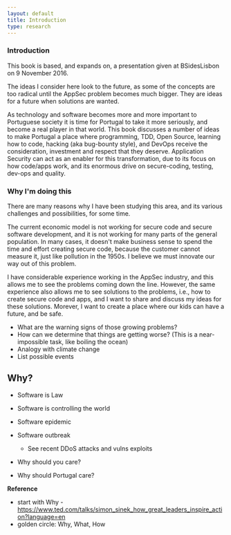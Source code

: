 ```yaml
---
layout: default
title: Introduction
type: research
---
```


### Introduction

This book is based, and expands on, a presentation given at BSidesLisbon on 9 November 2016.

The ideas I consider here look to the future, as some of the concepts are too radical until the AppSec problem becomes much bigger. They are ideas for a future when solutions are wanted.  

As technology and software becomes more and more important to Portuguese society it is time for Portugal to take it more seriously, and become a real player in that world. This book discusses a number of ideas to make Portugal a place where programming, TDD, Open Source, learning how to code, hacking (aka bug-bounty style), and DevOps receive the consideration, investment and respect that they deserve. Application Security can act as an enabler for this transformation, due to its focus on how code/apps work, and its enormous drive on secure-coding, testing, dev-ops and quality.

### Why I'm doing this

There are many reasons why I have been studying this area, and its various challenges and possibilities, for some time. 

The current economic model is not working for secure code and secure software development, and it is not working for many parts of the general population. In many cases, it doesn't make business sense to spend the time and effort creating secure code, because the customer cannot measure it, just like pollution in the 1950s. I believe we must innovate our way out of this problem.

I have considerable experience working in the AppSec industry, and this allows me to see the problems coming down the line. However, the same experience also allows me to see solutions to the problems, i.e., how to create secure code and apps, and I want to share and discuss my ideas for these solutions. Morever, I want to create a place where our kids can have a future, and be safe. 


  * What are the warning signs of those growing problems?
  * How can we determine that things are getting worse?  (This is a near-impossible task, like boiling the ocean)
  * Analogy with climate change
  * List possible events

## Why?

* Software is Law
* Software is controlling the world
* Software epidemic
* Software outbreak
  * See recent DDoS attacks and vulns exploits

* Why should you care?
* Why should Portugal care?


**Reference**

* start with Why - https://www.ted.com/talks/simon_sinek_how_great_leaders_inspire_action?language=en
* golden circle: Why, What, How
